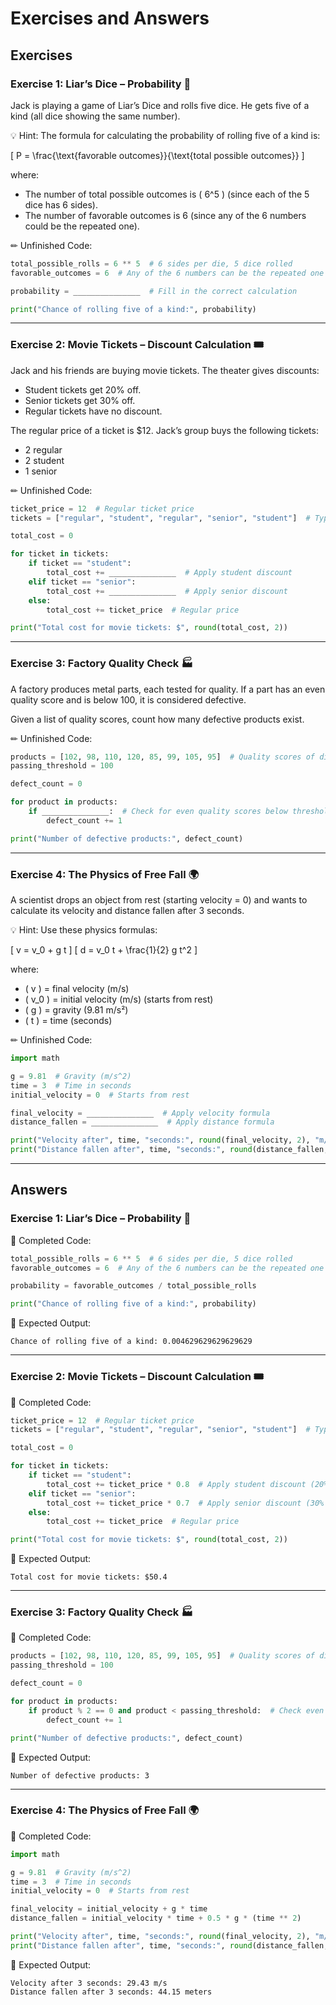 # Exercises and Answers

## Exercises

### Exercise 1: Liar’s Dice – Probability 🎲
Jack is playing a game of Liar’s Dice and rolls five dice. He gets five of a kind (all dice showing the same number).

💡 Hint: The formula for calculating the probability of rolling five of a kind is:

\[ P = \frac{\text{favorable outcomes}}{\text{total possible outcomes}} \]

where:

- The number of total possible outcomes is \( 6^5 \) (since each of the 5 dice has 6 sides).
- The number of favorable outcomes is 6 (since any of the 6 numbers could be the repeated one).

✏ Unfinished Code:
```python
total_possible_rolls = 6 ** 5  # 6 sides per die, 5 dice rolled
favorable_outcomes = 6  # Any of the 6 numbers can be the repeated one

probability = _______________  # Fill in the correct calculation

print("Chance of rolling five of a kind:", probability)
```

---

### Exercise 2: Movie Tickets – Discount Calculation 🎟️
Jack and his friends are buying movie tickets. The theater gives discounts:

- Student tickets get 20% off.
- Senior tickets get 30% off.
- Regular tickets have no discount.

The regular price of a ticket is $12. Jack’s group buys the following tickets:

- 2 regular
- 2 student
- 1 senior

✏ Unfinished Code:
```python
ticket_price = 12  # Regular ticket price
tickets = ["regular", "student", "regular", "senior", "student"]  # Types of tickets bought

total_cost = 0

for ticket in tickets:
    if ticket == "student":
        total_cost += _______________  # Apply student discount
    elif ticket == "senior":
        total_cost += _______________  # Apply senior discount
    else:
        total_cost += ticket_price  # Regular price

print("Total cost for movie tickets: $", round(total_cost, 2))
```

---

### Exercise 3: Factory Quality Check 🏭
A factory produces metal parts, each tested for quality. If a part has an even quality score and is below 100, it is considered defective.

Given a list of quality scores, count how many defective products exist.

✏ Unfinished Code:
```python
products = [102, 98, 110, 120, 85, 99, 105, 95]  # Quality scores of different products
passing_threshold = 100

defect_count = 0

for product in products:
    if _______________:  # Check for even quality scores below threshold
        defect_count += 1

print("Number of defective products:", defect_count)
```

---

### Exercise 4: The Physics of Free Fall 🌍
A scientist drops an object from rest (starting velocity = 0) and wants to calculate its velocity and distance fallen after 3 seconds.

💡 Hint: Use these physics formulas:

\[ v = v_0 + g t \]
\[ d = v_0 t + \frac{1}{2} g t^2 \]

where:

- \( v \) = final velocity (m/s)
- \( v_0 \) = initial velocity (m/s) (starts from rest)
- \( g \) = gravity (9.81 m/s²)
- \( t \) = time (seconds)

✏ Unfinished Code:
```python
import math

g = 9.81  # Gravity (m/s^2)
time = 3  # Time in seconds
initial_velocity = 0  # Starts from rest

final_velocity = _______________  # Apply velocity formula
distance_fallen = _______________  # Apply distance formula

print("Velocity after", time, "seconds:", round(final_velocity, 2), "m/s")
print("Distance fallen after", time, "seconds:", round(distance_fallen, 2), "meters")
```

---

## Answers

### Exercise 1: Liar’s Dice – Probability 🎲
📌 Completed Code:
```python
total_possible_rolls = 6 ** 5  # 6 sides per die, 5 dice rolled
favorable_outcomes = 6  # Any of the 6 numbers can be the repeated one

probability = favorable_outcomes / total_possible_rolls

print("Chance of rolling five of a kind:", probability)
```
📌 Expected Output:
```
Chance of rolling five of a kind: 0.004629629629629629
```

---

### Exercise 2: Movie Tickets – Discount Calculation 🎟️
📌 Completed Code:
```python
ticket_price = 12  # Regular ticket price
tickets = ["regular", "student", "regular", "senior", "student"]  # Types of tickets bought

total_cost = 0

for ticket in tickets:
    if ticket == "student":
        total_cost += ticket_price * 0.8  # Apply student discount (20% off)
    elif ticket == "senior":
        total_cost += ticket_price * 0.7  # Apply senior discount (30% off)
    else:
        total_cost += ticket_price  # Regular price

print("Total cost for movie tickets: $", round(total_cost, 2))
```
📌 Expected Output:
```
Total cost for movie tickets: $50.4
```

---

### Exercise 3: Factory Quality Check 🏭
📌 Completed Code:
```python
products = [102, 98, 110, 120, 85, 99, 105, 95]  # Quality scores of different products
passing_threshold = 100

defect_count = 0

for product in products:
    if product % 2 == 0 and product < passing_threshold:  # Check even quality scores below threshold
        defect_count += 1

print("Number of defective products:", defect_count)
```
📌 Expected Output:
```
Number of defective products: 3
```

---

### Exercise 4: The Physics of Free Fall 🌍
📌 Completed Code:
```python
import math

g = 9.81  # Gravity (m/s^2)
time = 3  # Time in seconds
initial_velocity = 0  # Starts from rest

final_velocity = initial_velocity + g * time
distance_fallen = initial_velocity * time + 0.5 * g * (time ** 2)

print("Velocity after", time, "seconds:", round(final_velocity, 2), "m/s")
print("Distance fallen after", time, "seconds:", round(distance_fallen, 2), "meters")
```
📌 Expected Output:
```
Velocity after 3 seconds: 29.43 m/s
Distance fallen after 3 seconds: 44.15 meters
```
